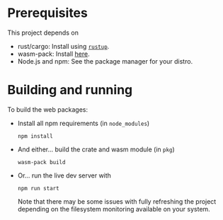 Prerequisites
=============
This project depends on
 * rust/cargo: Install using [`rustup`](https://rustup.rs/).
 * wasm-pack: Install [here](https://rustwasm.github.io/wasm-pack/installer/).
 * Node.js and npm: See the package manager for your distro.

Building and running
====================
To build the web packages:
 * Install all npm requirements (in `node_modules`)

    ```
    npm install
    ```

 * And either... build the crate and wasm module (in `pkg`)

    ```
    wasm-pack build
    ```

 * Or... run the live dev server with

    ```
    npm run start
    ```

    Note that there may be some issues with fully refreshing the project depending on the filesystem monitoring available on your system.

